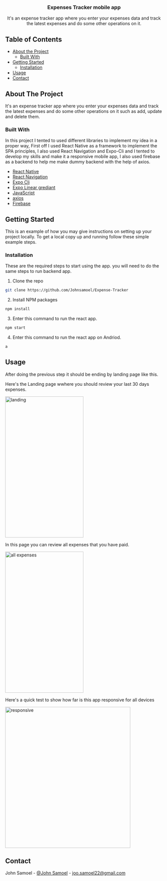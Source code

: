 <!-- PROJECT LOGO -->
<br />
<p align="center">

  <h3 align="center">Expenses Tracker mobile app</h3>

  <p align="center">
    It's an expense tracker app where you enter your expenses data and track the latest expenses and do some other operations on it.
  </p>
</p>

<!-- TABLE OF CONTENTS -->

## Table of Contents

- [About the Project](#about-the-project)
  - [Built With](#built-with)
- [Getting Started](#getting-started)
  - [Installation](#installation)
- [Usage](#usage)
- [Contact](#contact)

<!-- ABOUT THE PROJECT -->

## About The Project

It's an expense tracker app where you enter your expenses data and track the latest expenses and do some other operations on it such as add, update and delete them.

### Built With

In this project I tented to used different libraries to implement my idea in a proper way, First off I used React Native as a framework to implement the SPA principles, I also used React Navigation and Expo-Cli and I tented to develop my skills and make it a responsive mobile app, I also used firebase as a backend to help me make dummy backend with the help of axios.


- [React Native](https://reactnative.dev/)
- [React Navigation](https://reactnavigation.org/)
- [Expo Cli](https://docs.expo.dev/workflow/expo-cli/)
- [Expo Linear grediant](https://docs.expo.dev/versions/latest/sdk/linear-gradient/)
- [JavaScript](https://developer.mozilla.org/en-US/docs/Web/JavaScript/)
- [axios](https://www.npmjs.com/package/axios)
- [Firebase](https://firebase.google.com/)

<!-- GETTING STARTED -->

## Getting Started

This is an example of how you may give instructions on setting up your project locally.
To get a local copy up and running follow these simple example steps.

### Installation

These are the required steps to start using the app.
you will need to do the same steps to run backend app.

1. Clone the repo

```sh
git clone https://github.com/Johnsamoel/Expense-Tracker
```

2. Install NPM packages

```sh
npm install
```

3. Enter this command to run the react app.

```sh
npm start
```
4. Enter this command to run the react app on Andriod.

```sh
a
```

<!-- USAGE EXAMPLES -->

## Usage

After doing the previous step it should be ending by landing page like this.

Here's the Landing page wwhere you should review your last 30 days expenses.

<img src='https://user-images.githubusercontent.com/93879647/187717798-5af6073c-1527-4255-9e3d-a3d6fd19fbb0.jpeg' alt='landing' height='450' width='250' />

In this page you can review all expenses that you have paid.

<img src='https://user-images.githubusercontent.com/93879647/187718077-0003c473-a6dd-4489-8edb-16b6e5200f58.jpeg' alt='all expenses' height='450' width='250' />

Here's a quick test to show how far is this app responsive for all devices

<img src='https://user-images.githubusercontent.com/93879647/187718448-90406a4b-acac-4b6b-84c1-3f6a087ad528.jpeg' alt='responsive' height='450' width='400' />


<!-- CONTACT -->

## Contact

John Samoel - [@John Samoel](https://www.linkedin.com/in/johnsamoel) - joo.samoel22@gmail.com
